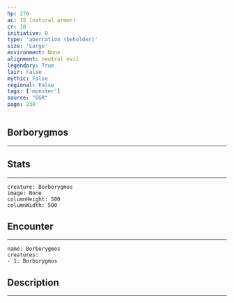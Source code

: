 ```yaml
---
hp: 270
ac: 15 (natural armor)
cr: 18
initiative: 0
type: 'aberration (beholder)'    
size: 'Large'
environment: None
alignment: neutral evil
legendary: True
lair: False
mythic: False
regional: False
tags: ['monster']
source: "GGR"
page: 238
---
```


## Borborygmos
---



## Stats
---

```statblock
creature: Borborygmos
image: None
columnHeight: 500
columnWidth: 500
```

## Encounter
---

```encounter-table
name: Borborygmos
creatures:
- 1: Borborygmos
```

## Description
---




